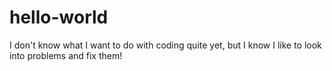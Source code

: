 # hello-world
I don't know what I want to do with coding quite yet, but I know I like to look into problems and fix them!
